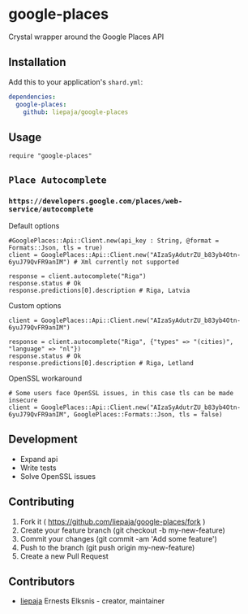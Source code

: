 # google-places

Crystal wrapper around the Google Places API

## Installation

Add this to your application's `shard.yml`:

```yaml
dependencies:
  google-places:
    github: liepaja/google-places
```

## Usage

```crystal
require "google-places"
```

## `Place Autocomplete`
### `https://developers.google.com/places/web-service/autocomplete`

Default options
```crystal
#GooglePlaces::Api::Client.new(api_key : String, @format = Formats::Json, tls = true)
client = GooglePlaces::Api::Client.new("AIzaSyAdutrZU_b83yb4Otn-6yuJ79QvFR9anIM") # Xml currently not supported 

response = client.autocomplete("Riga")
response.status # Ok
response.predictions[0].description # Riga, Latvia
```

Custom options
```crystal
client = GooglePlaces::Api::Client.new("AIzaSyAdutrZU_b83yb4Otn-6yuJ79QvFR9anIM")

response = client.autocomplete("Riga", {"types" => "(cities)", "language" => "nl"})
response.status # Ok
response.predictions[0].description # Riga, Letland
```

OpenSSL workaround 
```crystal
# Some users face OpenSSL issues, in this case tls can be made insecure
client = GooglePlaces::Api::Client.new("AIzaSyAdutrZU_b83yb4Otn-6yuJ79QvFR9anIM", GooglePlaces::Formats::Json, tls = false)
```

## Development

- Expand api
- Write tests
- Solve OpenSSL issues

## Contributing

1. Fork it ( https://github.com/liepaja/google-places/fork )
2. Create your feature branch (git checkout -b my-new-feature)
3. Commit your changes (git commit -am 'Add some feature')
4. Push to the branch (git push origin my-new-feature)
5. Create a new Pull Request

## Contributors

- [liepaja](https://github.com/liepaja) Ernests Elksnis - creator, maintainer
